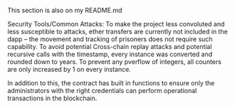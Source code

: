 This section is also on my README.md

Security Tools/Common Attacks:
To make the project less convoluted and less susceptible to attacks, ether transfers are currently not included in the dapp – the movement and tracking of prisoners does not require such capability.  To avoid potential Cross-chain replay attacks and potential recursive calls with the timestamp, every instance was converted and rounded down to years. To prevent any pverflow of integers, all counters are only increased by 1 on every instance. 

In addition to this, the contract has built in functions to ensure only the administrators with the right credentials can perform operational transactions in the blockchain.